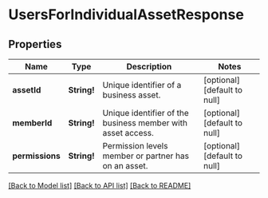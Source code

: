 # UsersForIndividualAssetResponse

## Properties
Name | Type | Description | Notes
------------ | ------------- | ------------- | -------------
**assetId** | **String!** | Unique identifier of a business asset. | [optional] [default to null]
**memberId** | **String!** | Unique identifier of the business member with asset access. | [optional] [default to null]
**permissions** | **String!** | Permission levels member or partner has on an asset. | [optional] [default to null]

[[Back to Model list]](../README.md#documentation-for-models) [[Back to API list]](../README.md#documentation-for-api-endpoints) [[Back to README]](../README.md)


